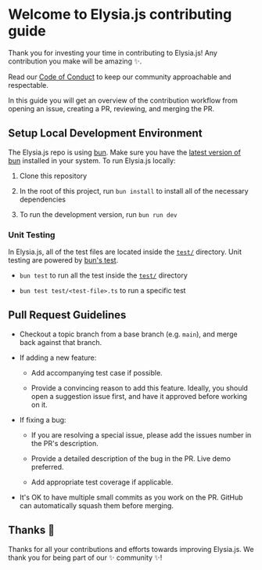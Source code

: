 # Welcome to Elysia.js contributing guide

Thank you for investing your time in contributing to Elysia.js! Any contribution you make will be amazing :sparkles:.

Read our [Code of Conduct](./CODE_OF_CONDUCT.md) to keep our community approachable and respectable.

In this guide you will get an overview of the contribution workflow from opening an issue, creating a PR, reviewing, and merging the PR.

## Setup Local Development Environment

The Elysia.js repo is using [bun](https://bun.sh). Make sure you have the [latest version of bun](https://github.com/oven-sh/bun/releases) installed in your system. To run Elysia.js locally:

1. Clone this repository

2. In the root of this project, run `bun install` to install all of the necessary dependencies

3. To run the development version, run `bun run dev`

### Unit Testing

In Elysia.js, all of the test files are located inside the [`test/`](test/) directory. Unit testing are powered by [bun's test](https://github.com/oven-sh/bun/tree/main/packages/bun-internal-test).

- `bun test` to run all the test inside the [`test/`](test/) directory

- `bun test test/<test-file>.ts` to run a specific test

## Pull Request Guidelines

- Checkout a topic branch from a base branch (e.g. `main`), and merge back against that branch.

- If adding a new feature:

  - Add accompanying test case if possible.

  - Provide a convincing reason to add this feature. Ideally, you should open a suggestion issue first, and have it approved before working on it.

- If fixing a bug:

  - If you are resolving a special issue, please add the issues number in the PR's description.

  - Provide a detailed description of the bug in the PR. Live demo preferred.

  - Add appropriate test coverage if applicable.

- It's OK to have multiple small commits as you work on the PR. GitHub can automatically squash them before merging.

## Thanks :purple_heart:

Thanks for all your contributions and efforts towards improving Elysia.js. We thank you for being part of our :sparkles: community :sparkles:!
